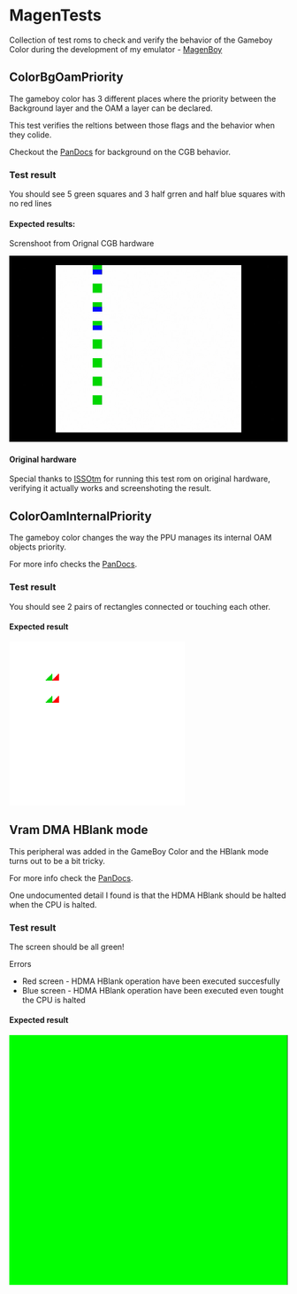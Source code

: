 # MagenTests

Collection of test roms to check and verify the behavior of the Gameboy Color during the development of my emulator - [MagenBoy](https://github.com/alloncm/MagenBoy)

## ColorBgOamPriority

The gameboy color has 3 different places where the priority between the Background layer and the OAM a layer can be declared.

This test verifies the reltions between those flags and the behavior when they colide.

Checkout the [PanDocs](https://gbdev.io/pandocs/Tile_Maps.html#bg-to-obj-priority-in-cgb-mode) for background on the CGB behavior.

### Test result

You should see 5 green squares and 3 half grren and half blue squares with no red lines

#### Expected results:

Screnshoot from Orignal CGB hardware

![image](images/hardware_screenshot.jpg)

#### Original hardware

Special thanks to [ISSOtm](https://github.com/ISSOtm) for running this test rom on original hardware, verifying it actually works and screenshoting the result.

## ColorOamInternalPriority

The gameboy color changes the way the PPU manages its internal OAM objects priority.

For more info checks the [PanDocs](https://gbdev.io/pandocs/OAM.html#drawing-priority).

### Test result

You should see 2 pairs of rectangles connected or touching each other.

#### Expected result

![image](images/oam_internal_priority_expected_sameboy.png)

## Vram DMA HBlank mode

This peripheral was added in the GameBoy Color and the HBlank mode turns out to be a bit tricky.

For more info check the [PanDocs](https://gbdev.io/pandocs/CGB_Registers.html#lcd-vram-dma-transfers).

One undocumented detail I found is that the HDMA HBlank should be halted when the CPU is halted.

### Test result

The screen should be all green!

Errors 
- Red screen - HDMA HBlank operation have been executed succesfully 
- Blue screen - HDMA HBlank operation have been executed even tought the CPU is halted


#### Expected result

![image](images/expected_green_screen.png)
